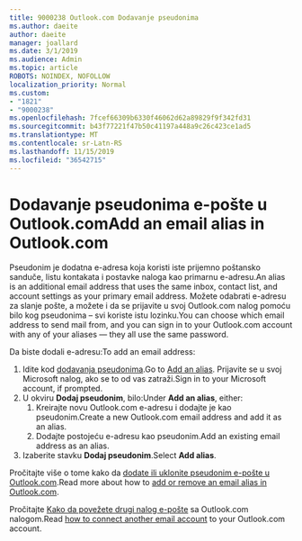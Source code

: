 ```yaml
---
title: 9000238 Outlook.com Dodavanje pseudonima
ms.author: daeite
author: daeite
manager: joallard
ms.date: 3/1/2019
ms.audience: Admin
ms.topic: article
ROBOTS: NOINDEX, NOFOLLOW
localization_priority: Normal
ms.custom:
- "1821"
- "9000238"
ms.openlocfilehash: 7fcef66309b6330f46062d62a89829f9f342fd31
ms.sourcegitcommit: b43f77221f47b50c41197a448a9c26c423ce1ad5
ms.translationtype: MT
ms.contentlocale: sr-Latn-RS
ms.lasthandoff: 11/15/2019
ms.locfileid: "36542715"
---
```

# <a name="add-an-email-alias-in-outlookcom"></a><span data-ttu-id="00ca3-102">Dodavanje pseudonima e-pošte u Outlook.com</span><span class="sxs-lookup"><span data-stu-id="00ca3-102">Add an email alias in Outlook.com</span></span>

<span data-ttu-id="00ca3-103">Pseudonim je dodatna e-adresa koja koristi iste prijemno poštansko sanduče, listu kontakata i postavke naloga kao primarnu e-adresu.</span><span class="sxs-lookup"><span data-stu-id="00ca3-103">An alias is an additional email address that uses the same inbox, contact list, and account settings as your primary email address.</span></span> <span data-ttu-id="00ca3-104">Možete odabrati e-adresu za slanje pošte, a možete i da se prijavite u svoj Outlook.com nalog pomoću bilo kog pseudonima – svi koriste istu lozinku.</span><span class="sxs-lookup"><span data-stu-id="00ca3-104">You can choose which email address to send mail from, and you can sign in to your Outlook.com account with any of your aliases — they all use the same password.</span></span>

<span data-ttu-id="00ca3-105">Da biste dodali e-adresu:</span><span class="sxs-lookup"><span data-stu-id="00ca3-105">To add an email address:</span></span>

1. <span data-ttu-id="00ca3-106">Idite kod [dodavanja pseudonima](https://go.microsoft.com/fwlink/p/?linkid=864833).</span><span class="sxs-lookup"><span data-stu-id="00ca3-106">Go to [Add an alias](https://go.microsoft.com/fwlink/p/?linkid=864833).</span></span> <span data-ttu-id="00ca3-107">Prijavite se u svoj Microsoft nalog, ako se to od vas zatraži.</span><span class="sxs-lookup"><span data-stu-id="00ca3-107">Sign in to your Microsoft account, if prompted.</span></span>
2. <span data-ttu-id="00ca3-108">U okviru **Dodaj pseudonim**, bilo:</span><span class="sxs-lookup"><span data-stu-id="00ca3-108">Under **Add an alias**, either:</span></span>
    1. <span data-ttu-id="00ca3-109">Kreirajte novu Outlook.com e-adresu i dodajte je kao pseudonim.</span><span class="sxs-lookup"><span data-stu-id="00ca3-109">Create a new Outlook.com email address and add it as an alias.</span></span>
    2. <span data-ttu-id="00ca3-110">Dodajte postojeću e-adresu kao pseudonim.</span><span class="sxs-lookup"><span data-stu-id="00ca3-110">Add an existing email address as an alias.</span></span>
3. <span data-ttu-id="00ca3-111">Izaberite stavku **Dodaj pseudonim**.</span><span class="sxs-lookup"><span data-stu-id="00ca3-111">Select **Add alias**.</span></span>

<span data-ttu-id="00ca3-112">Pročitajte više o tome kako da [dodate ili uklonite pseudonim e-pošte u Outlook.com](https://support.office.com/article/459b1989-356d-40fa-a689-8f285b13f1f2?wt.mc_id=Office_Outlook_com_Alchemy).</span><span class="sxs-lookup"><span data-stu-id="00ca3-112">Read more about how to [add or remove an email alias in Outlook.com](https://support.office.com/article/459b1989-356d-40fa-a689-8f285b13f1f2?wt.mc_id=Office_Outlook_com_Alchemy).</span></span>  

<span data-ttu-id="00ca3-113">Pročitajte [Kako da povežete drugi nalog e-pošte](https://support.office.com/article/c5224df4-5885-4e79-91ba-523aa743f0ba?wt.mc_id=Office_Outlook_com_Alchemy) sa Outlook.com nalogom.</span><span class="sxs-lookup"><span data-stu-id="00ca3-113">Read [how to connect another email account](https://support.office.com/article/c5224df4-5885-4e79-91ba-523aa743f0ba?wt.mc_id=Office_Outlook_com_Alchemy) to your Outlook.com account.</span></span>